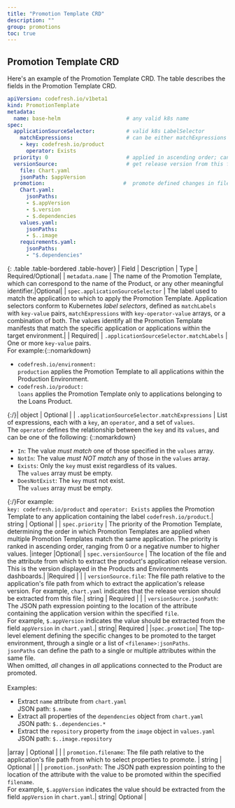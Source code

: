 ```yaml
---
title: "Promotion Template CRD"
description: ""
group: promotions
toc: true
---
```



## Promotion Template CRD

Here's an example of the Promotion Template CRD. The table describes the fields in the Promotion Template CRD. 

```yaml
apiVersion: codefresh.io/v1beta1
kind: PromotionTemplate
metadata:
  name: base-helm                     # any valid k8s name
spec:
  applicationSourceSelector:          # valid k8s LabelSelector
    matchExpressions:                 # can be either matchExpressions or matchLabels 
    - key: codefresh.io/product
      operator: Exists
  priority: 0                         # applied in ascending order; can be negative
  versionSource:                      # get release version from this file 
    file: Chart.yaml
    jsonPath: $appVersion
  promotion:                         #  promote defined changes in files; leave empty to promote all changes
    Chart.yaml:
      jsonPaths:
      - $.appVersion
      - $.version
      - $.dependencies
    values.yaml:
      jsonPaths:
      - $..image
    requirements.yaml:
      jsonPaths:
      - "$.dependencies"
```


{: .table .table-bordered .table-hover}
| Field            | Description                                            | Type  |  Required/Optional|
| `metadata.name`  | The name of the Promotion Template, which can correspond to the name of the Product, or any other meaningful identifier.|Optional|
| `spec.applicationSourceSelector`  | The label used to match the application to which to apply the Promotion Template. Application selectors conform to Kubernetes _label selectors_, defined as `matchLabels` with `key-value` pairs, `matchExpressions` with `key-operator-value` arrays, or a combination of both. The values identify all the Promotion Template manifests that match the specific application or applications within the target environment.|  | Required|
| `.applicationSourceSelector.matchLabels`         | One or more `key-value` pairs. <br>For example:{::nomarkdown}<ul><li><code class="highlighter-rouge">codefresh.io/environment: production</code> applies the Promotion Template to all applications within the Production Environment.</li><li><code class="highlighter-rouge">codefresh.io/product: loans</code> applies the Promotion Template only to applications belonging to the Loans Product.</li></ul>{:/}| object  | Optional |
| `.applicationSourceSelector.matchExpressions`         | List of expressions, each with a `key`, an `operator`, and a set of `values`. <br>The `operator` defines the relationship between the `key` and its `values`, and can be one of the following: {::nomarkdown}<ul><li><code class="highlighter-rouge">In</code>: The value _must match_ one of those specified in the <code class="highlighter-rouge">values</code> array.</li> <li><code class="highlighter-rouge">NotIn</code>: The value _must NOT match_ any of  those in the <code class="highlighter-rouge">values</code> array.</li><li><code class="highlighter-rouge">Exists</code>: Only the <code class="highlighter-rouge">key</code> must exist regardless of its values.<br>The <code class="highlighter-rouge">values</code> array must be empty. </li><li><code class="highlighter-rouge">DoesNotExist</code>: The <code class="highlighter-rouge">key</code> must not exist.<br>The <code class="highlighter-rouge">values</code> array must be empty.</li></ul>{:/}For example:<br>`key: codefresh.io/product` and `operator: Exists` applies the Promotion Template to any application containing the label `codefresh.io/product`.| string  | Optional |
| `spec.priority`  | The priority of the Promotion Template, determining the order in which Promotion Templates are applied when multiple Promotion Templates match the same application. The priority is ranked in ascending order, ranging from 0 or a negative number to higher values.   |integer |Optional|
|  `spec.versionSource`      |  The location of the file and the attribute from which to extract the product's application release version. This is the version displayed in the Products and Environments dashboards.|   |Required | 
|       | `versionSource.file`: The file path relative to the application's file path from which to extract the application's release version. For example, `chart.yaml` indicates that the release version should be extracted from this file.| string | Required |
|       | `versionSource.jsonPath`: The JSON path expression pointing to the location of the attribute containing the application version within the specified `file`.<br>For example, `$.appVersion` indicates the value should be extracted from the field `appVersion` in `chart.yaml`.| string| Required |
|`spec.promotion`| The top-level element defining the specific changes to be promoted to the target environment, through a single or a list of `<filename>:jsonPaths`.<br>`jsonPaths` can define the path to a single or multiple attributes within the same file. <br>When omitted, *all* changes in *all* applications connected to the Product are promoted.<br><br>Examples:<ul><li>Extract `name` attribute from `chart.yaml`<br>JSON path: `$.name`</li><li>Extract all properties of the `dependencies` object from `chart.yaml`<br>JSON path: `$..dependencies.*`</li><li>Extract the `repository` property from the `image` object in `values.yaml`<br>JSON path: `$..image.repository`</li></ul></ul> |array | Optional |
|       | `promotion.filename`: The file path relative to the application's file path from which to select properties to promote.  | string | Optional |
|       | `promotion.jsonPath`: The JSON path expression pointing to the location of the attribute with the value to be promoted within the specified `filename`.<br>For example, `$.appVersion` indicates the value should be extracted from the field `appVersion` in `chart.yaml`.| string| Optional |







